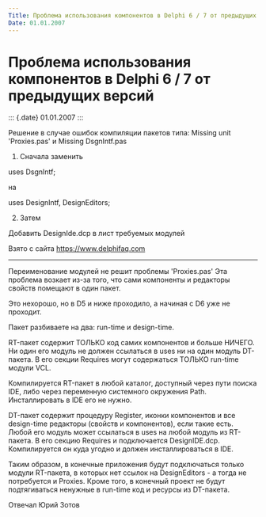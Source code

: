 ```yaml
---
Title: Проблема использования компонентов в Delphi 6 / 7 от предыдущих версий
Date: 01.01.2007
---
```



Проблема использования компонентов в Delphi 6 / 7 от предыдущих версий
======================================================================

::: {.date}
01.01.2007
:::

Решение в случае ошибок компиляции пакетов типа: Missing unit
\'Proxies.pas\' и Missing DsgnIntf.pas

1) Сначала заменить

uses DsgnIntf;

на

uses DesignIntf, DesignEditors;

2) Затем

Добавить DesignIde.dcp в лист требуемых модулей

Взято с сайта <https://www.delphifaq.com>

------------------------------------------------------------------------

Переименование модулей не решит проблемы \'Proxies.pas\' Эта проблема
возкает из-за того, что сами компоненты и редакторы свойств помещают в
один пакет.

Это нехорошо, но в D5 и ниже проходило, а начиная с D6 уже не проходит.

Пакет разбиваете на два: run-time и design-time.

RT-пакет содержит ТОЛЬКО код самих компонентов и больше НИЧЕГО. Ни один
его модуль не должен ссылаться в uses ни на один модуль DT-пакета. В его
секции Requires могут содержаться ТОЛЬКО run-time модули VCL.

Компилируется RT-пакет в любой каталог, доступный через пути поиска IDE,
либо через переменную системного окружения Path. Инсталлировать в IDE
его не нужно.

DT-пакет содержит процедуру Register, иконки компонентов и все
design-time редакторы (свойств и компонентов), если такие есть. Любой
его модуль может ссылаться в uses на любой модуль из RT-пакета. В его
секцию Requires и подключается DesignIDE.dcp. Компилируется он куда
угодно и должен инсталлироваться в IDE.

Таким образом, в конечные приложения будут подключаться только модули
RT-пакета, в которых нет ссылок на DesignEditors - а тогда не
потребуется и Proxies. Кроме того, в конечный проект не будут
подтягиваться ненужные в run-time код и ресурсы из DT-пакета.


Отвечал Юрий Зотов
